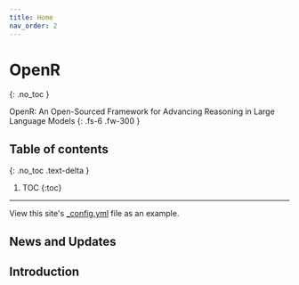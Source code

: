 ```yaml
---
title: Home
nav_order: 2
---
```


# OpenR
{: .no_toc }


OpenR: An Open-Sourced Framework for Advancing Reasoning in Large Language Models
{: .fs-6 .fw-300 }

## Table of contents
{: .no_toc .text-delta }

1. TOC
{:toc}

---

View this site's [\_config.yml](https://github.com/just-the-docs/just-the-docs/tree/main/_config.yml) file as an example.

## News and Updates



## Introduction

